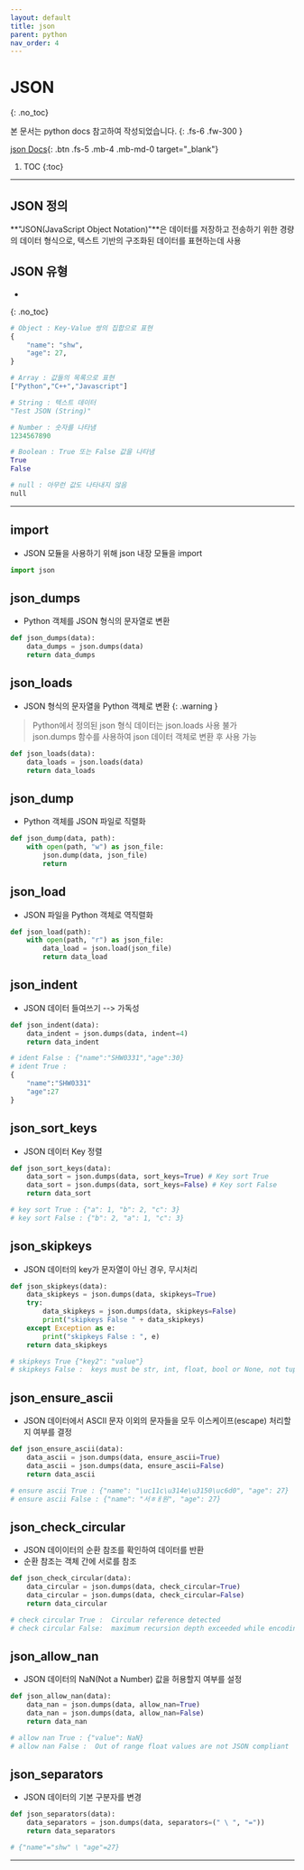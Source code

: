 ```yaml
---
layout: default
title: json
parent: python
nav_order: 4
---
```


# JSON
{: .no_toc}

본 문서는 python docs 참고하여 작성되었습니다.
{: .fs-6 .fw-300 }

[json Docs][python json docs]{: .btn .fs-5 .mb-4 .mb-md-0 target="_blank"}

1. TOC
{:toc}

---

## JSON 정의
**"JSON(JavaScript Object Notation)"**은 데이터를 저장하고 전송하기 위한 경량의 데이터 형식으로, 텍스트 기반의 구조화된 데이터를 표현하는데 사용

## JSON 유형
- 
{: .no_toc}

```py
# Object : Key-Value 쌍의 집합으로 표현
{
    "name": "shw",
    "age": 27,
}

# Array : 값들의 목록으로 표현
["Python","C++","Javascript"]

# String : 텍스트 데이터 
"Test JSON (String)"

# Number : 숫자를 나타냄
1234567890

# Boolean : True 또는 False 값을 나타냄
True
False

# null : 아무런 값도 나타내지 않음
null
```
---

## import
- JSON 모듈을 사용하기 위해 json 내장 모듈을 import

```py
import json
```

## json_dumps
- Python 객체를 JSON 형식의 문자열로 변환

```py
def json_dumps(data):
    data_dumps = json.dumps(data)
    return data_dumps
```

## json_loads
- JSON 형식의 문자열을 Python 객체로 변환
{: .warning }
> Python에서 정의된 json 형식 데이터는 json.loads 사용 불가   
> json.dumps 함수를 사용하여 json 데이터 객체로 변환 후 사용 가능   

```py
def json_loads(data):
    data_loads = json.loads(data)
    return data_loads
```

## json_dump
- Python 객체를 JSON 파일로 직렬화

```py
def json_dump(data, path):
    with open(path, "w") as json_file:
        json.dump(data, json_file)
        return
```

## json_load
- JSON 파일을 Python 객체로 역직렬화

```py 
def json_load(path):
    with open(path, "r") as json_file:
        data_load = json.load(json_file)
        return data_load
```

## json_indent
- JSON 데이터 들여쓰기 --> 가독성

```py
def json_indent(data):
    data_indent = json.dumps(data, indent=4)
    return data_indent

# ident False : {"name":"SHW0331","age":30}
# ident True : 
{
    "name":"SHW0331"
    "age":27
}
```

## json_sort_keys
- JSON 데이터 Key 정렬

```py
def json_sort_keys(data):
    data_sort = json.dumps(data, sort_keys=True) # Key sort True
    data_sort = json.dumps(data, sort_keys=False) # Key sort False
    return data_sort

# key sort True : {"a": 1, "b": 2, "c": 3}
# key sort False : {"b": 2, "a": 1, "c": 3}
```

## json_skipkeys
- JSON 데이터의 key가 문자열이 아닌 경우, 무시처리

```py
def json_skipkeys(data):
    data_skipkeys = json.dumps(data, skipkeys=True)
    try:
        data_skipkeys = json.dumps(data, skipkeys=False)
        print("skipkeys False " + data_skipkeys)
    except Exception as e:
        print("skipkeys False : ", e)
    return data_skipkeys

# skipkeys True {"key2": "value"}
# skipkeys False :  keys must be str, int, float, bool or None, not tuple 
```

## json_ensure_ascii
- JSON 데이터에서 ASCII 문자 이외의 문자들을 모두 이스케이프(escape) 처리할지 여부를 결정

```py
def json_ensure_ascii(data):
    data_ascii = json.dumps(data, ensure_ascii=True)
    data_ascii = json.dumps(data, ensure_ascii=False)
    return data_ascii

# ensure ascii True : {"name": "\uc11c\u314e\u3150\uc6d0", "age": 27}
# ensure ascii False : {"name": "서ㅎㅐ원", "age": 27}
```

## json_check_circular
- JSON 데이이터의 순환 참조를 확인하여 데이터를 반환
- 순환 참조는 객체 간에 서로를 참조

```py
def json_check_circular(data):
    data_circular = json.dumps(data, check_circular=True)
    data_circular = json.dumps(data, check_circular=False)
    return data_circular

# check circular True :  Circular reference detected
# check circular False:  maximum recursion depth exceeded while encoding a JSON object
```

## json_allow_nan
- JSON 데이터의 NaN(Not a Number) 값을 허용할지 여부를 설정

```py
def json_allow_nan(data):
    data_nan = json.dumps(data, allow_nan=True)
    data_nan = json.dumps(data, allow_nan=False)
    return data_nan

# allow nan True : {"value": NaN}
# allow nan False :  Out of range float values are not JSON compliant
```

## json_separators
- JSON 데이터의 기본 구분자를 변경

```py
def json_separators(data):
    data_separators = json.dumps(data, separators=(" \ ", "="))
    return data_separators

# {"name"="shw" \ "age"=27}
```
---
[python json docs]: https://docs.python.org/ko/3/library/json.html